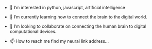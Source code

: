 
- 👀 I’m interested in python, javascript, artificial intelligence

- 🌱 I’m currently learning how to connect the brain to the digital world.

- 💞️ I’m looking to collaborate on connecting the human brain to digital computational devices.

- 📫 How to reach me find my neural link address...

